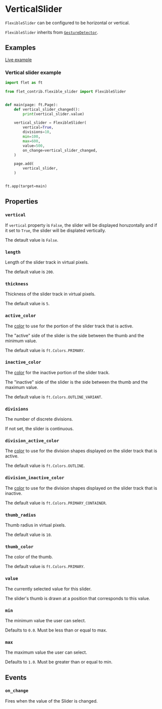 # VerticalSlider

`FlexibleSlider` can be configured to be horizontal or vertical.

`FlexibleSlider` inherits from [`GestureDetector`](https://flet.dev/docs/controls/gesturedetector).

## Examples

[Live example](https://flet-controls-gallery.fly.dev/contrib/flexibleslider)

### Vertical slider example

```python
import flet as ft

from flet_contrib.flexible_slider import FlexibleSlider


def main(page: ft.Page):
    def vertical_slider_changed():
        print(vertical_slider.value)

    vertical_slider = FlexibleSlider(
        vertical=True,
        divisions=10,
        min=100,
        max=600,
        value=500,
        on_change=vertical_slider_changed,
    )

    page.add(
        vertical_slider,
    )


ft.app(target=main)
```

## Properties

### `vertical`

If `vertical` property is `False`, the slider will be displayed horuzontally and if it set to `True`, the slider will be displated vertically. 

The detault value is `False`.

### `length`

Length of the slider track in virtual pixels.

The default value is `200`.

### `thickness`

Thickness of the slider track in virtual pixels.

The default value is `5`.

### `active_color`

The [color](https://flet.dev/docs/guides/python/colors/) to use for the portion of the slider track that is active.

The "active" side of the slider is the side between the thumb and the minimum value.

The default value is `ft.Colors.PRIMARY`.

### `inactive_color`

The [color](https://flet.dev/docs/guides/python/colors/) for the inactive portion of the slider track.

The "inactive" side of the slider is the side between the thumb and the maximum value.

The default value is `ft.Colors.OUTLINE_VARIANT`.

### `divisions`

The number of discrete divisions.

If not set, the slider is continuous.

### `division_active_color`

The [color](https://flet.dev/docs/guides/python/colors/) to use for the division shapes displayed on the slider track that is active.

The default value is `ft.Colors.OUTLINE`.

### `division_inactive_color`

The [color](https://flet.dev/docs/guides/python/colors/) to use for the division shapes displayed on the slider track that is inactive.

The default value is `ft.Colors.PRIMARY_CONTAINER`.

### `thumb_radius`

Thumb radius in virtual pixels. 

The default value is `10`.


### `thumb_color`

The color of the thumb.

The default value is `ft.Colors.PRIMARY`.

### `value`

The currently selected value for this slider.

The slider's thumb is drawn at a position that corresponds to this value.

### `min`

The minimum value the user can select.

Defaults to `0.0`. Must be less than or equal to max.

### `max`

The maximum value the user can select.

Defaults to `1.0`. Must be greater than or equal to min.

## Events

### `on_change`

Fires when the value of the Slider is changed.
